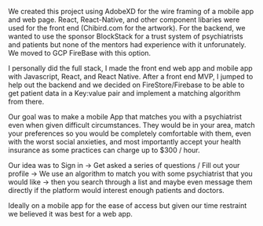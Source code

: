 We created this project using AdobeXD for the wire framing of a mobile app and web page. React, React-Native, and other component libaries were used for the front end (Chibird.com for the artwork). For the backend, we wanted to use the sponsor BlockStack for a trust system of psychiatrists and patients but none of the mentors had experience with it unforunately. We moved to GCP FireBase with this option. 

I personally did the full stack, I made the front end web app and mobile app with Javascript, React, and React Native. After a front end MVP, I jumped to help out the backend and we decided on FireStore/Firebase to be able to get patient data in a Key:value pair and implement a matching algorithm from there. 

Our goal was to make a mobile App that matches you with a psychiatrist even when given difficult circumstances. They would be in your area, match your preferences so you would be completely comfortable with them, even with the worst social anxieties, and most importantly accept your health insurance as some practices can charge up to $300 / hour. 

Our idea was to Sign in -> Get asked a series of questions / Fill out your profile -> We use an algorithm to match you with some psychiatrist that you would like -> then you search through a list and maybe even message them directly if the platform would interest enough patients and doctors.

Ideally on a mobile app for the ease of access but given our time restraint we believed it was best for a web app.
